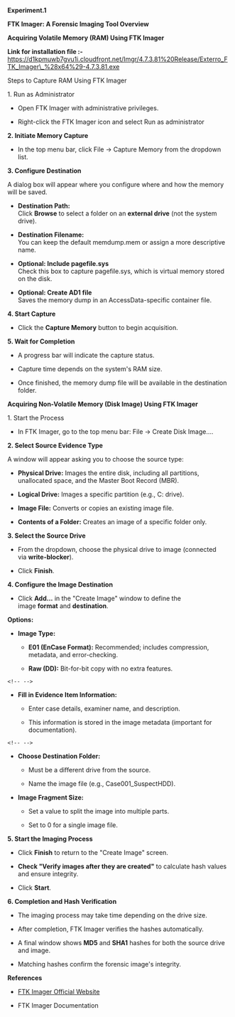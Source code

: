 **Experiment.1**

**FTK Imager: A Forensic Imaging Tool Overview**

**Acquiring Volatile Memory (RAM) Using FTK Imager**

**Link for installation file :-**
https://d1kpmuwb7gvu1i.cloudfront.net/Imgr/4.7.3.81%20Release/Exterro_FTK_Imager\_%28x64%29-4.7.3.81.exe

Steps to Capture RAM Using FTK Imager

1\. Run as Administrator

-   Open FTK Imager with administrative privileges.

-   Right-click the FTK Imager icon and select Run as administrator

**2. Initiate Memory Capture**

-   In the top menu bar, click File → Capture Memory from the dropdown
    list.

**3. Configure Destination**

A dialog box will appear where you configure where and how the memory
will be saved.

-   **Destination Path:**\
    Click **Browse** to select a folder on an **external drive** (not
    the system drive).

-   **Destination Filename:**\
    You can keep the default memdump.mem or assign a more descriptive
    name.

-   **Optional: Include pagefile.sys**\
    Check this box to capture pagefile.sys, which is virtual memory
    stored on the disk.

-   **Optional: Create AD1 file**\
    Saves the memory dump in an AccessData-specific container file.

**4. Start Capture**

-   Click the **Capture Memory** button to begin acquisition.

**5. Wait for Completion**

-   A progress bar will indicate the capture status.

-   Capture time depends on the system's RAM size.

-   Once finished, the memory dump file will be available in the
    destination folder.

**Acquiring Non-Volatile Memory (Disk Image) Using FTK Imager**

1\. Start the Process

-   In FTK Imager, go to the top menu bar: File → Create Disk Image\....

**2. Select Source Evidence Type**

A window will appear asking you to choose the source type:

-   **Physical Drive:** Images the entire disk, including all
    partitions, unallocated space, and the Master Boot Record (MBR).

-   **Logical Drive:** Images a specific partition (e.g., C: drive).

-   **Image File:** Converts or copies an existing image file.

-   **Contents of a Folder:** Creates an image of a specific folder
    only.

**3. Select the Source Drive**

-   From the dropdown, choose the physical drive to image (connected
    via **write-blocker**).

-   Click **Finish**.

**4. Configure the Image Destination**

-   Click **Add\...** in the \"Create Image\" window to define the
    image **format** and **destination**.

**Options:**

-   **Image Type:**

    -   **E01 (EnCase Format):** Recommended; includes compression,
        metadata, and error-checking.

    -   **Raw (DD):** Bit-for-bit copy with no extra features.

```{=html}
<!-- -->
```
-   **Fill in Evidence Item Information:**

    -   Enter case details, examiner name, and description.

    -   This information is stored in the image metadata (important for
        documentation).

```{=html}
<!-- -->
```
-   **Choose Destination Folder:**

    -   Must be a different drive from the source.

    -   Name the image file (e.g., Case001_SuspectHDD).

-   **Image Fragment Size:**

    -   Set a value to split the image into multiple parts.

    -   Set to 0 for a single image file.

**5. Start the Imaging Process**

-   Click **Finish** to return to the \"Create Image\" screen.

-   **Check \"Verify images after they are created\"** to calculate hash
    values and ensure integrity.

-   Click **Start**.

**6. Completion and Hash Verification**

-   The imaging process may take time depending on the drive size.

-   After completion, FTK Imager verifies the hashes automatically.

-   A final window shows **MD5** and **SHA1** hashes for both the source
    drive and image.

-   Matching hashes confirm the forensic image's integrity.

**References**

-   [FTK Imager Official
    Website](https://accessdata.com/product-download/ftk-imager-version-4-5)

-   FTK Imager Documentation

